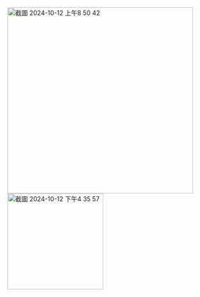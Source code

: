   
<img width="420" alt="截圖 2024-10-12 上午8 50 42" src="https://github.com/user-attachments/assets/2455e320-9042-48c4-a4cf-19c91909c22e">

<img width="217" alt="截圖 2024-10-12 下午4 35 57" src="https://github.com/user-attachments/assets/5fbebcd0-08b1-414b-b8d6-ad47deb11ce8">
